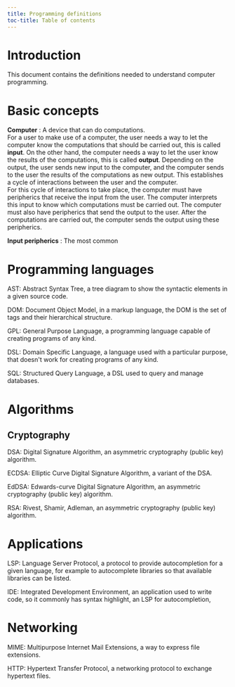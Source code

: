```yaml
---
title: Programming definitions
toc-title: Table of contents
---
```


<!--
#   Acronyms

#T# Table of contents

#C# Algorithms
#C# - Cryptography
#C# Languages
#C# Applications
#C# Networking

#T# Beginning of content
-->

# Introduction

This document contains the definitions needed to understand computer programming.

# Basic concepts

**Computer**
  : A device that can do computations.
  \
  For a user to make use of a computer, the user needs a way to let the computer know the computations that should be carried out, this is called **input**. On the other hand, the computer needs a way to let the user know the results of the computations, this is called **output**. Depending on the output, the user sends new input to the computer, and the computer sends to the user the results of the computations as new output. This establishes a cycle of interactions between the user and the computer.
  \
  For this cycle of interactions to take place, the computer must have peripherics that receive the input from the user. The computer interprets this input to know which computations must be carried out. The computer must also have peripherics that send the output to the user. After the computations are carried out, the computer sends the output using these peripherics.



**Input peripherics**
  : The most common 

# Programming languages

AST: Abstract Syntax Tree, a tree diagram to show the syntactic elements in a given source code.

DOM: Document Object Model, in a markup language, the DOM is the set of tags and their hierarchical structure.

GPL: General Purpose Language, a programming language capable of creating programs of any kind.

DSL: Domain Specific Language, a language used with a particular purpose, that doesn't work for creating programs of any kind.

SQL: Structured Query Language, a DSL used to query and manage databases.

# Algorithms

## Cryptography

DSA: Digital Signature Algorithm, an asymmetric cryptography (public key) algorithm.

ECDSA: Elliptic Curve Digital Signature Algorithm, a variant of the DSA.

EdDSA: Edwards-curve Digital Signature Algorithm, an asymmetric cryptography (public key) algorithm.

RSA: Rivest, Shamir, Adleman, an asymmetric cryptography (public key) algorithm.

# Applications

LSP: Language Server Protocol, a protocol to provide autocompletion for a given language, for example to autocomplete libraries so that available libraries can be listed.

IDE: Integrated Development Environment, an application used to write code, so it commonly has syntax highlight, an LSP for autocompletion,

# Networking

MIME: Multipurpose Internet Mail Extensions, a way to express file extensions.

HTTP: Hypertext Transfer Protocol, a networking protocol to exchange hypertext files.